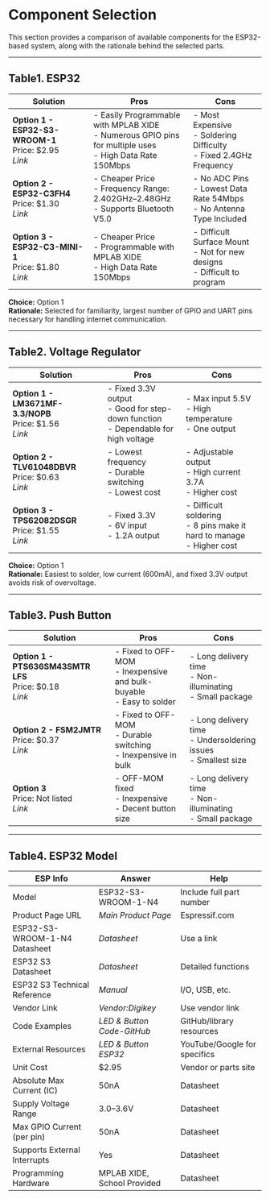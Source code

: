 # Component Selection

This section provides a comparison of available components for the ESP32-based system, along with the rationale behind the selected parts.

---

## Table1. ESP32

| Solution | Pros | Cons |
|----------|------|------|
| **Option 1 - ESP32-S3-WROOM-1**  <br> Price: $2.95 <br> *Link* | - Easily Programmable with MPLAB XIDE <br> - Numerous GPIO pins for multiple uses <br> - High Data Rate 150Mbps | - Most Expensive <br> - Soldering Difficulty <br> - Fixed 2.4GHz Frequency |
| **Option 2 - ESP32-C3FH4** <br> Price: $1.30 <br> *Link* | - Cheaper Price <br> - Frequency Range: 2.402GHz–2.48GHz <br> - Supports Bluetooth V5.0 | - No ADC Pins <br> - Lowest Data Rate 54Mbps <br> - No Antenna Type Included |
| **Option 3 - ESP32-C3-MINI-1** <br> Price: $1.80 <br> *Link* | - Cheaper Price <br> - Programmable with MPLAB XIDE <br> - High Data Rate 150Mbps | - Difficult Surface Mount <br> - Not for new designs <br> - Difficult to program |

**Choice:** Option 1  
**Rationale:** Selected for familiarity, largest number of GPIO and UART pins necessary for handling internet communication.

---

## Table2. Voltage Regulator

| Solution | Pros | Cons |
|----------|------|------|
| **Option 1 - LM3671MF-3.3/NOPB** <br> Price: $1.56 <br> *Link* | - Fixed 3.3V output <br> - Good for step-down function <br> - Dependable for high voltage | - Max input 5.5V <br> - High temperature <br> - One output |
| **Option 2 - TLV61048DBVR** <br> Price: $0.63 <br> *Link* | - Lowest frequency <br> - Durable switching <br> - Lowest cost | - Adjustable output <br> - High current 3.7A <br> - Higher cost |
| **Option 3 - TPS62082DSGR** <br> Price: $1.55 <br> *Link* | - Fixed 3.3V <br> - 6V input <br> - 1.2A output | - Difficult soldering <br> - 8 pins make it hard to manage <br> - Higher cost |

**Choice:** Option 1  
**Rationale:** Easiest to solder, low current (600mA), and fixed 3.3V output avoids risk of overvoltage.

---

## Table3. Push Button

| Solution | Pros | Cons |
|----------|------|------|
| **Option 1 - PTS636SM43SMTR LFS** <br> Price: $0.18 <br> *Link* | - Fixed to OFF-MOM <br> - Inexpensive and bulk-buyable <br> - Easy to solder | - Long delivery time <br> - Non-illuminating <br> - Small package |
| **Option 2 - FSM2JMTR** <br> Price: $0.37 <br> *Link* | - Fixed to OFF-MOM <br> - Durable switching <br> - Inexpensive in bulk | - Long delivery time <br> - Undersoldering issues <br> - Smallest size |
| **Option 3** <br> Price: Not listed <br> *Link* | - OFF-MOM fixed <br> - Inexpensive <br> - Decent button size | - Long delivery time <br> - Non-illuminating <br> - Small package |

---

## Table4. ESP32 Model

| ESP Info | Answer | Help |
|----------|--------|------|
| Model | ESP32-S3-WROOM-1-N4 | Include full part number |
| Product Page URL | *Main Product Page* | Espressif.com |
| ESP32-S3-WROOM-1-N4 Datasheet | *Datasheet* | Use a link |
| ESP32 S3 Datasheet | *Datasheet* | Detailed functions |
| ESP32 S3 Technical Reference | *Manual* | I/O, USB, etc. |
| Vendor Link | *Vendor:Digikey* | Use vendor link |
| Code Examples | *LED & Button Code-GitHub* | GitHub/library resources |
| External Resources | *LED & Button ESP32* | YouTube/Google for specifics |
| Unit Cost | $2.95 | Vendor or parts site |
| Absolute Max Current (IC) | 50nA | Datasheet |
| Supply Voltage Range | 3.0–3.6V | Datasheet |
| Max GPIO Current (per pin) | 50nA | Datasheet |
| Supports External Interrupts | Yes | Datasheet |
| Programming Hardware | MPLAB XIDE, School Provided | Datasheet |

